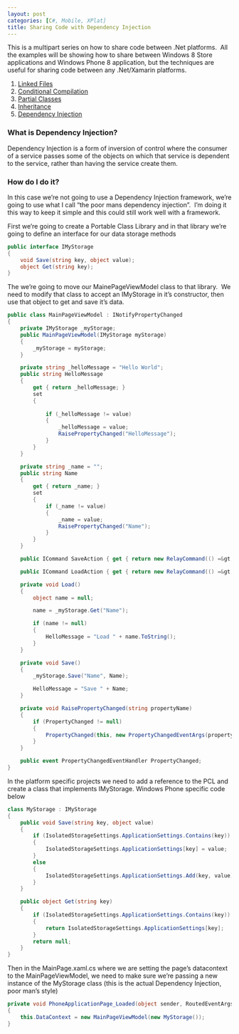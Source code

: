 ```yaml
---
layout: post
categories: [C#, Mobile, XPlat]
title: Sharing Code with Dependency Injection
---
```

This is a multipart series on how to share code between .Net platforms.  All the examples will be showing how to share between Windows 8 Store applications and Windows Phone 8 application, but the techniques are useful for sharing code between any .Net/Xamarin platforms.
<ol>
	<li><a href="/2014/08/linked-files/">Linked Files</a></li>
	<li><a href="/2014/08/conditional-compilation/">Conditional Compilation</a></li>
	<li><a href="/2014/10/partial-classes/">Partial Classes</a></li>
	<li><a href="/2014/10/sharing-code-with-inheritance/">Inheritance</a></li>
	<li><a href="/2014/10/sharing-code-with-dependency-injection/">Dependency Injection</a></li>
</ol>
<h3>What is Dependency Injection?</h3>
Dependency Injection is a form of inversion of control where the consumer of a service passes some of the objects on which that service is dependent to the service, rather than having the service create them.
<!--more-->

<h3>How do I do it?</h3>
In this case we’re not going to use a Dependency Injection framework, we’re going to use what I call “the poor mans dependency injection”.  I’m doing it this way to keep it simple and this could still work well with a framework.

First we’re going to create a Portable Class Library and in that library we’re going to define an interface for our data storage methods

~~~ csharp
public interface IMyStorage
{
    void Save(string key, object value);
    object Get(string key);
}
~~~

The we’re going to move our MainePageViewModel class to that library.  We need to modify that class to accept an IMyStorage in it’s constructor, then use that object to get and save it’s data.

~~~ csharp
public class MainPageViewModel : INotifyPropertyChanged
{
    private IMyStorage _myStorage;
    public MainPageViewModel(IMyStorage myStorage)
    {
        _myStorage = myStorage;
    }

    private string _helloMessage = "Hello World";
    public string HelloMessage
    {
        get { return _helloMessage; }
        set
        {
                
            if (_helloMessage != value)
            {
                _helloMessage = value;
                RaisePropertyChanged("HelloMessage");
            }
        }
    }

    private string _name = "";
    public string Name
    {
        get { return _name; }
        set
        {
            if (_name != value)
            {
                _name = value;
                RaisePropertyChanged("Name");
            }
        }
    }

    public ICommand SaveAction { get { return new RelayCommand(() =&gt; Save()); } }

    public ICommand LoadAction { get { return new RelayCommand(() =&gt; Load()); } }

    private void Load()
    {
        object name = null;

        name = _myStorage.Get("Name");

        if (name != null)
        {
            HelloMessage = "Load " + name.ToString();
        }
    }

    private void Save()
    {
        _myStorage.Save("Name", Name);

        HelloMessage = "Save " + Name;
    }

    private void RaisePropertyChanged(string propertyName)
    {
        if (PropertyChanged != null)
        {
            PropertyChanged(this, new PropertyChangedEventArgs(propertyName));
        }
    }

    public event PropertyChangedEventHandler PropertyChanged;
}
~~~

In the platform specific projects we need to add a reference to the PCL and create a class that implements IMyStorage. Windows Phone specific code below

~~~ csharp
class MyStorage : IMyStorage
{
    public void Save(string key, object value)
    {
        if (IsolatedStorageSettings.ApplicationSettings.Contains(key))
        {
            IsolatedStorageSettings.ApplicationSettings[key] = value;
        }
        else
        {
            IsolatedStorageSettings.ApplicationSettings.Add(key, value);
        }
    }

    public object Get(string key)
    {
        if (IsolatedStorageSettings.ApplicationSettings.Contains(key))
        {
            return IsolatedStorageSettings.ApplicationSettings[key];
        }
        return null;
    }
}
~~~

Then in the MainPage.xaml.cs where we are setting the page’s datacontext to the MainPageViewModel, we need to make sure we’re passing a new instance of the MyStorage class (this is the actual Dependency Injection, poor man’s style)

~~~ csharp
private void PhoneApplicationPage_Loaded(object sender, RoutedEventArgs e)
{
    this.DataContext = new MainPageViewModel(new MyStorage());
}
~~~

